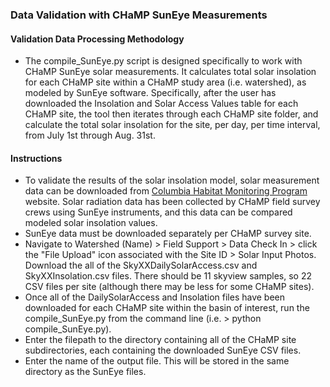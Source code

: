### Data Validation with CHaMP SunEye Measurements

#### Validation Data Processing Methodology

* The compile_SunEye.py script is designed specifically to work with CHaMP SunEye solar measurements. It calculates total solar insolation for each CHaMP site within a CHaMP study area (i.e. watershed), as modeled by SunEye software. Specifically, after the user has downloaded the Insolation and Solar Access Values table for each CHaMP site, the tool then iterates
through each CHaMP site folder, and calculate the total solar insolation for the site, per day, per time interval, from July 1st through Aug. 31st.

#### Instructions

* To validate the results of the solar insolation model, solar measurement data can be downloaded from [Columbia Habitat Monitoring Program](https://www.champmonitoring.org/) website. Solar radiation data has been collected by CHaMP field survey crews using SunEye instruments, and this data can be compared modeled solar insolation values.
* SunEye data must be downloaded separately per CHaMP survey site. 
* Navigate to Watershed (Name) > Field Support > Data Check In > click the "File Upload" icon associated with the Site ID > Solar Input Photos.  Download the all of the SkyXXDailySolarAccess.csv and SkyXXInsolation.csv files.  There should be 11 skyview samples, so 22 CSV files per site (although there may be less for some CHaMP sites).
* Once all of the DailySolarAccess and Insolation files have been downloaded for each CHaMP site within the basin of interest, run the compile\_SunEye.py from the command line (i.e. > python compile\_SunEye.py).
* Enter the filepath to the directory containing all of the CHaMP site subdirectories, each containing the downloaded SunEye CSV files.
* Enter the name of the output file.  This will be stored in the same directory as the SunEye files.